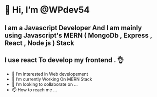# 👋 Hi, I’m @WPdev54
## I am a Javascript Developer And I am mainly using Javascript's MERN ( MongoDb , Express , React , Node js ) Stack
## I use react To develop my frontend . 👌

- 👀 I’m interested in Web developement
- 🌱 I’m currently Working On MERN Stack
- 💞️ I’m looking to collaborate on ...
- 📫 How to reach me ...

